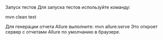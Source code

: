 Запуск тестов
Для запуска тестов используйте команду:

mvn clean test

Для генерации отчета Allure выполните:
mvn allure:serve
Это откроет сервер с отчетами Allure по умолчанию в браузере.
